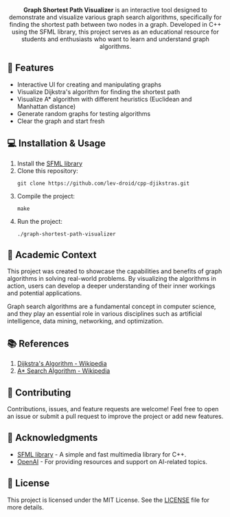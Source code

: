 
<p align="center">
  <b>Graph Shortest Path Visualizer</b> is an interactive tool designed to demonstrate and visualize various graph search algorithms, specifically for finding the shortest path between two nodes in a graph. Developed in C++ using the SFML library, this project serves as an educational resource for students and enthusiasts who want to learn and understand graph algorithms.
</p>

## 🎯 Features

- Interactive UI for creating and manipulating graphs
- Visualize Dijkstra's algorithm for finding the shortest path
- Visualize A* algorithm with different heuristics (Euclidean and Manhattan distance)
- Generate random graphs for testing algorithms
- Clear the graph and start fresh

## 💻 Installation & Usage

1. Install the [SFML library](https://www.sfml-dev.org/download.php)
2. Clone this repository:
   ```
   git clone https://github.com/lev-droid/cpp-djikstras.git
   ```
3. Compile the project:
   ```
   make
   ```
4. Run the project:
   ```
   ./graph-shortest-path-visualizer
   ```

## 📖 Academic Context

This project was created to showcase the capabilities and benefits of graph algorithms in solving real-world problems. By visualizing the algorithms in action, users can develop a deeper understanding of their inner workings and potential applications.

Graph search algorithms are a fundamental concept in computer science, and they play an essential role in various disciplines such as artificial intelligence, data mining, networking, and optimization.

## 📚 References

1. [Dijkstra's Algorithm - Wikipedia](https://en.wikipedia.org/wiki/Dijkstra%27s_algorithm)
2. [A* Search Algorithm - Wikipedia](https://en.wikipedia.org/wiki/A*_search_algorithm)

## 🤝 Contributing

Contributions, issues, and feature requests are welcome! Feel free to open an issue or submit a pull request to improve the project or add new features.

## 📣 Acknowledgments

- [SFML library](https://www.sfml-dev.org/) - A simple and fast multimedia library for C++.
- [OpenAI](https://www.openai.com/) - For providing resources and support on AI-related topics.

## 📄 License

This project is licensed under the MIT License. See the [LICENSE](LICENSE) file for more details.
